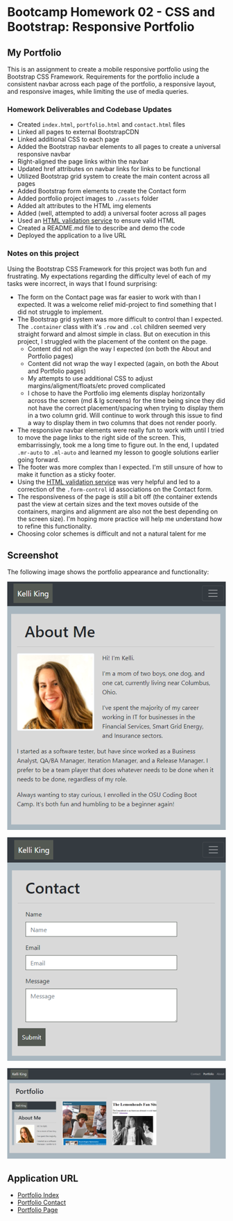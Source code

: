 # Bootcamp Homework 02 - CSS and Bootstrap: Responsive Portfolio

## My Portfolio

This is an assignment to create a mobile responsive portfolio using the Bootstrap CSS Framework.  Requirements for the portfolio include a consistent navbar across each page of the portfolio, a responsive layout, and responsive images, while limiting the use of media queries.  

### Homework Deliverables and Codebase Updates

* Created `index.html`, `portfolio.html` and `contact.html` files
* Linked all pages to external BootstrapCDN
* Linked additional CSS to each page
* Added the Bootstrap navbar elements to all pages to create a universal responsive navbar
* Right-aligned the page links within the navbar
* Updated href attributes on navbar links for links to be functional
* Utilized Bootstrap grid system to create the main content across all pages 
* Added Bootstrap form elements to create the Contact form
* Added portfolio project images to `./assets` folder
* Added alt attributes to the HTML img elements
* Added (well, attempted to add) a universal footer across all pages
* Used an [HTML validation service](https://validator.w3.org/#validate_by_input) to ensure valid HTML
* Created a README.md file to describe and demo the code
* Deployed the application to a live URL


### Notes on this project

Using the Bootstrap CSS Framework for this project was both fun and frustrating. My expectations regarding the difficulty level of each of my tasks were incorrect, in ways that I found surprising:
* The form on the Contact page was far easier to work with than I expected. It was a welcome relief mid-project to find something that I did not struggle to implement.
* The Bootstrap grid system was more difficult to control than I expected.  The `.container` class with it's `.row` and `.col` children seemed very straight forward and almost simple in class.  But on execution in this project, I struggled with the placement of the content on the page.  
    * Content did not align the way I expected (on both the About and Portfolio pages)
    * Content did not wrap the way I expected (again, on both the About and Portfolio pages)
    * My attempts to use additional CSS to adjust margins/aligment/floats/etc proved complicated
    * I chose to have the Portfolio img elements display horizontally across the screen (md & lg screens) for the time being since they did not have the correct placement/spacing when trying to display them in a two column grid.  Will continue to work through this issue to find a way to display them in two columns that does not render poorly.  
* The responsive navbar elements were really fun to work with until I tried to move the page links to the right side of the screen.  This, embarrissingly, took me a long time to figure out.  In the end, I updated `.mr-auto` to `.ml-auto` and learned my lesson to google solutions earlier going forward.
* The footer was more complex than I expected. I'm still unsure of how to make it function as a sticky footer. 
* Using the [HTML validation service](https://validator.w3.org/#validate_by_input) was very helpful and led to a correction of the `.form-control` id associations on the Contact form.
* The responsiveness of the page is still a bit off (the container extends past the view at certain sizes and the text moves outside of the containers, margins and alignment are also not the best depending on the screen size).  I'm hoping more practice will help me understand how to refine this functionality. 
* Choosing color schemes is difficult and not a natural talent for me 

## Screenshot

The following image shows the portfolio appearance and functionality:

![Portfolio About](./assets/index-demo.png)

![Portfolio Contact](./assets/contact-demo.png)

![Portfolio Page](./assets/portfolio-demo.png)


## Application URL
* [Portfolio Index](https://thorgriffs.github.io/portfolio/index.html)
* [Portfolio Contact](https://thorgriffs.github.io/portfolio/contact.html)
* [Portfolio Page](https://thorgriffs.github.io/portfolio/portfolio.html)